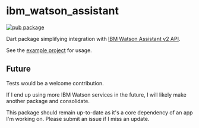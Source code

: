# ibm_watson_assistant

[![pub package](https://img.shields.io/pub/v/ibm_watson_assistant.svg?label=ibm_watson_assistant)](https://pub.dartlang.org/packages/ibm_watson_assistant)

Dart package simplifying integration with [IBM Watson Assistant v2 API](https://cloud.ibm.com/apidocs/assistant/assistant-v2).

See the [example project](https://github.com/AlexHartford/ibm_watson_assistant/tree/master/example) for usage.

## Future
Tests would be a welcome contribution.

If I end up using more IBM Watson services in the future, I will likely make another package and consolidate.

This package should remain up-to-date as it's a core dependency of an app I'm working on. Please submit an issue if I miss an update.

